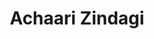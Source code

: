 ---
title: "Achaari Zindagi"
image: "stilllife.png"
year: 2020
medium: "Acrylic on canvas"
order: 4
---